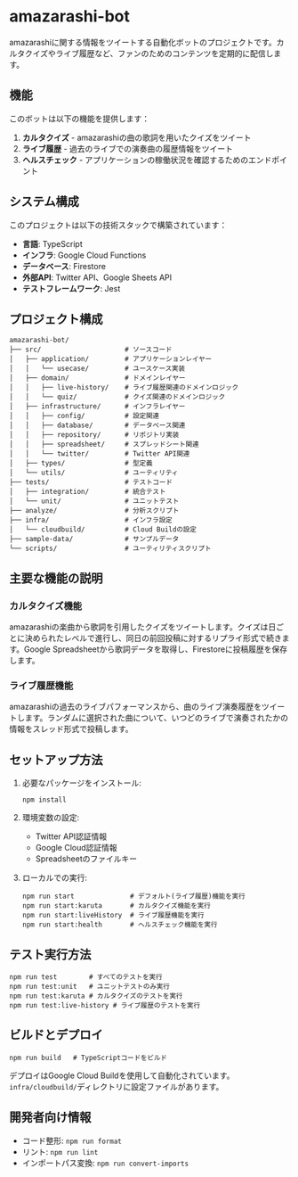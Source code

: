 # amazarashi-bot

amazarashiに関する情報をツイートする自動化ボットのプロジェクトです。カルタクイズやライブ履歴など、ファンのためのコンテンツを定期的に配信します。

## 機能

このボットは以下の機能を提供します：

1. **カルタクイズ** - amazarashiの曲の歌詞を用いたクイズをツイート
2. **ライブ履歴** - 過去のライブでの演奏曲の履歴情報をツイート
3. **ヘルスチェック** - アプリケーションの稼働状況を確認するためのエンドポイント

## システム構成

このプロジェクトは以下の技術スタックで構築されています：

- **言語**: TypeScript
- **インフラ**: Google Cloud Functions
- **データベース**: Firestore
- **外部API**: Twitter API、Google Sheets API
- **テストフレームワーク**: Jest

## プロジェクト構成

```
amazarashi-bot/
├── src/                     # ソースコード
│   ├── application/         # アプリケーションレイヤー
│   │   └── usecase/         # ユースケース実装
│   ├── domain/              # ドメインレイヤー
│   │   ├── live-history/    # ライブ履歴関連のドメインロジック
│   │   └── quiz/            # クイズ関連のドメインロジック
│   ├── infrastructure/      # インフラレイヤー
│   │   ├── config/          # 設定関連
│   │   ├── database/        # データベース関連
│   │   ├── repository/      # リポジトリ実装
│   │   ├── spreadsheet/     # スプレッドシート関連
│   │   └── twitter/         # Twitter API関連
│   ├── types/               # 型定義
│   └── utils/               # ユーティリティ
├── tests/                   # テストコード
│   ├── integration/         # 統合テスト
│   └── unit/                # ユニットテスト
├── analyze/                 # 分析スクリプト
├── infra/                   # インフラ設定
│   └── cloudbuild/          # Cloud Buildの設定
├── sample-data/             # サンプルデータ
└── scripts/                 # ユーティリティスクリプト
```

## 主要な機能の説明

### カルタクイズ機能

amazarashiの楽曲から歌詞を引用したクイズをツイートします。クイズは日ごとに決められたレベルで進行し、同日の前回投稿に対するリプライ形式で続きます。Google Spreadsheetから歌詞データを取得し、Firestoreに投稿履歴を保存します。

### ライブ履歴機能

amazarashiの過去のライブパフォーマンスから、曲のライブ演奏履歴をツイートします。ランダムに選択された曲について、いつどのライブで演奏されたかの情報をスレッド形式で投稿します。

## セットアップ方法

1. 必要なパッケージをインストール:
   ```
   npm install
   ```

2. 環境変数の設定:
   - Twitter API認証情報
   - Google Cloud認証情報
   - Spreadsheetのファイルキー

3. ローカルでの実行:
   ```
   npm run start              # デフォルト(ライブ履歴)機能を実行
   npm run start:karuta       # カルタクイズ機能を実行
   npm run start:liveHistory  # ライブ履歴機能を実行
   npm run start:health       # ヘルスチェック機能を実行
   ```

## テスト実行方法

```
npm run test        # すべてのテストを実行
npm run test:unit   # ユニットテストのみ実行
npm run test:karuta # カルタクイズのテストを実行
npm run test:live-history # ライブ履歴のテストを実行
```

## ビルドとデプロイ

```
npm run build   # TypeScriptコードをビルド
```

デプロイはGoogle Cloud Buildを使用して自動化されています。`infra/cloudbuild/`ディレクトリに設定ファイルがあります。

## 開発者向け情報

- コード整形: `npm run format`
- リント: `npm run lint`
- インポートパス変換: `npm run convert-imports`
